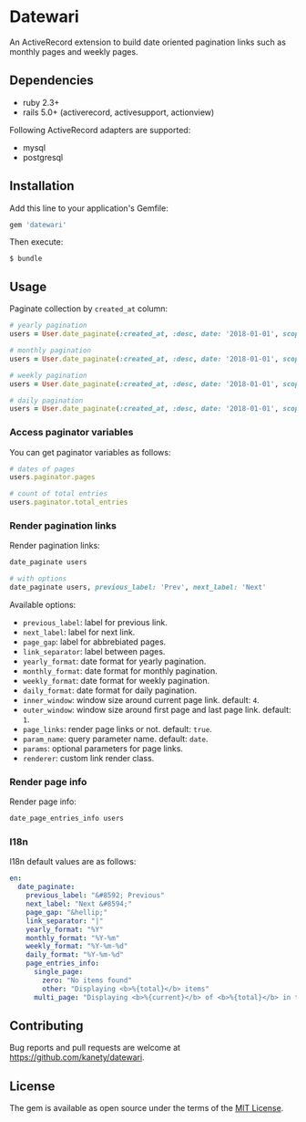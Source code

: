 # Datewari

An ActiveRecord extension to build date oriented pagination links such as monthly pages and weekly pages.

## Dependencies

* ruby 2.3+
* rails 5.0+ (activerecord, activesupport, actionview)

Following ActiveRecord adapters are supported:

* mysql
* postgresql

## Installation

Add this line to your application's Gemfile:

```ruby
gem 'datewari'
```

Then execute:

    $ bundle

## Usage

Paginate collection by `created_at` column:

```ruby
# yearly pagination
users = User.date_paginate(:created_at, :desc, date: '2018-01-01', scope: :yearly)

# monthly pagination
users = User.date_paginate(:created_at, :desc, date: '2018-01-01', scope: :monthly)

# weekly pagination
users = User.date_paginate(:created_at, :desc, date: '2018-01-01', scope: :weekly)

# daily pagination
users = User.date_paginate(:created_at, :desc, date: '2018-01-01', scope: :daily)
```

### Access paginator variables

You can get paginator variables as follows:

```ruby
# dates of pages
users.paginator.pages

# count of total entries
users.paginator.total_entries
```

### Render pagination links

Render pagination links:

```ruby
date_paginate users

# with options
date_paginate users, previous_label: 'Prev', next_label: 'Next'
```

Available options:

* `previous_label`: label for previous link.
* `next_label`: label for next link.
* `page_gap`: label for abbrebiated pages.
* `link_separator`: label between pages.
* `yearly_format`: date format for yearly pagination.
* `monthly_format`: date format for monthly pagination.
* `weekly_format`: date format for weekly pagination.
* `daily_format`: date format for daily pagination.
* `inner_window`: window size around current page link. default: `4`.
* `outer_window`: window size around first page and last page link. default: `1`.
* `page_links`: render page links or not. default: `true`.
* `param_name`: query parameter name. default: `date`.
* `params`: optional parameters for page links.
* `renderer`: custom link render class.

### Render page info

Render page info:

```ruby
date_page_entries_info users
```

### I18n

I18n default values are as follows:

```yaml
en:
  date_paginate:
    previous_label: "&#8592; Previous"
    next_label: "Next &#8594;"
    page_gap: "&hellip;"
    link_separator: "|"
    yearly_format: "%Y"
    monthly_format: "%Y-%m"
    weekly_format: "%Y-%m-%d"
    daily_format: "%Y-%m-%d"
    page_entries_info:
      single_page:
        zero: "No items found"
        other: "Displaying <b>%{total}</b> items"
      multi_page: "Displaying <b>%{current}</b> of <b>%{total}</b> in total"
```

## Contributing

Bug reports and pull requests are welcome at https://github.com/kanety/datewari.

## License

The gem is available as open source under the terms of the [MIT License](http://opensource.org/licenses/MIT).

